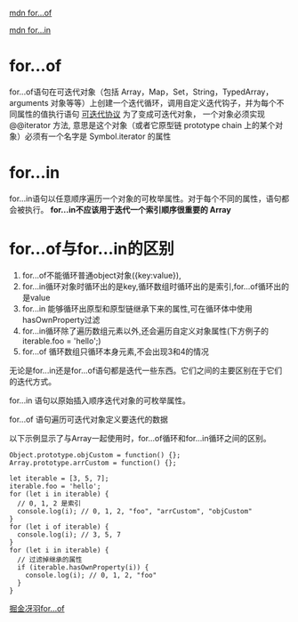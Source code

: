 [mdn for...of](https://developer.mozilla.org/zh-CN/docs/Web/JavaScript/Reference/Statements/for...of)

[mdn for...in](https://developer.mozilla.org/zh-CN/docs/Web/JavaScript/Reference/Statements/for...in)

# for...of
for...of语句在可迭代对象（包括 Array，Map，Set，String，TypedArray，arguments 对象等等）上创建一个迭代循环，调用自定义迭代钩子，并为每个不同属性的值执行语句
[可迭代协议](https://developer.mozilla.org/zh-CN/docs/Web/JavaScript/Reference/Iteration_protocols)
为了变成可迭代对象， 一个对象必须实现 @@iterator 方法, 意思是这个对象（或者它原型链 prototype chain 上的某个对象）必须有一个名字是 Symbol.iterator 的属性

# for...in
for...in语句以任意顺序遍历一个对象的可枚举属性。对于每个不同的属性，语句都会被执行。
**for...in不应该用于迭代一个索引顺序很重要的 Array**


# for...of与for...in的区别
1. for...of不能循环普通object对象({key:value}),
2. for...in循环对象时循环出的是key,循环数组时循环出的是索引,for...of循环出的是value
3. for...in 能够循环出原型和原型链继承下来的属性,可在循环体中使用hasOwnProperty过滤
4. for...in循环除了遍历数组元素以外,还会遍历自定义对象属性(下方例子的iterable.foo = 'hello';)
5. for...of 循环数组只循环本身元素,不会出现3和4的情况

无论是for...in还是for...of语句都是迭代一些东西。它们之间的主要区别在于它们的迭代方式。

for...in 语句以原始插入顺序迭代对象的可枚举属性。

for...of 语句遍历可迭代对象定义要迭代的数据

以下示例显示了与Array一起使用时，for...of循环和for...in循环之间的区别。
```
Object.prototype.objCustom = function() {}; 
Array.prototype.arrCustom = function() {};

let iterable = [3, 5, 7];
iterable.foo = 'hello';
for (let i in iterable) {
  // 0, 1, 2 是索引 
  console.log(i); // 0, 1, 2, "foo", "arrCustom", "objCustom"
}
for (let i of iterable) {
  console.log(i); // 3, 5, 7
}
for (let i in iterable) {
  // 过滤掉继承的属性
  if (iterable.hasOwnProperty(i)) {
    console.log(i); // 0, 1, 2, "foo"
  }
}
```
[掘金冴羽for...of](https://juejin.im/post/5b444268f265da0f98313d26)